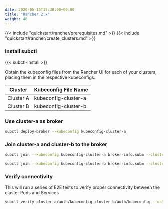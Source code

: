 ```yaml
---
date: 2020-05-15T15:30:00+00:00
title: "Rancher 2.x"
weight: 40
---
```


{{< include "quickstart/rancher/prerequisites.md" >}}
{{< include "quickstart/rancher/create_clusters.md" >}}

### Install subctl

{{< subctl-install >}}

Obtain the kubeconfig files from the Rancher UI for each of your clusters, placing them in the respective kubeconfigs.

|Cluster|Kubeconfig File Name|
|----|---|
|Cluster A|kubeconfig-cluster-a|
|Cluster B|kubeconfig-cluster-b|

### Use cluster-a as broker

```bash
subctl deploy-broker --kubeconfig kubeconfig-cluster-a
```

### Join cluster-a and cluster-b to the broker

```bash
subctl join --kubeconfig kubeconfig-cluster-a broker-info.subm --clusterid cluster-a
```

```bash
subctl join --kubeconfig kubeconfig-cluster-b broker-info.subm --clusterid cluster-b
```

### Verify connectivity

This will run a series of E2E tests to verify proper connectivity between the cluster Pods and Services

```bash
subctl verify cluster-a/auth/kubeconfig cluster-b/auth/kubeconfig --only connectivity --verbose
```
